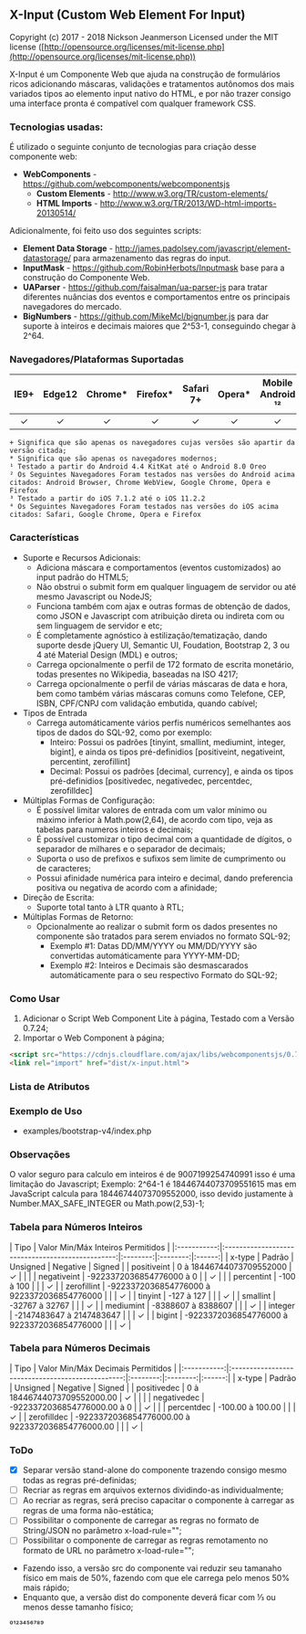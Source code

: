 ## X-Input (Custom Web Element For Input)

Copyright (c) 2017 - 2018 Nickson Jeanmerson Licensed under the MIT license ([http://opensource.org/licenses/mit-license.php](http://opensource.org/licenses/mit-license.php))

X-Input é um Componente Web que ajuda na construção de formulários ricos adicionando máscaras, validações e tratamentos autônomos dos mais variados tipos ao elemento input nativo do HTML, e por não trazer consigo uma interface pronta é compatível com qualquer framework CSS.

### Tecnologias usadas:

É utilizado o seguinte conjunto de tecnologias para criação desse componente web:

- **WebComponents** - https://github.com/webcomponents/webcomponentsjs
  - **Custom Elements** - http://www.w3.org/TR/custom-elements/
  - **HTML Imports** - http://www.w3.org/TR/2013/WD-html-imports-20130514/

Adicionalmente, foi feito uso dos seguintes scripts:

- **Element Data Storage** - http://james.padolsey.com/javascript/element-datastorage/ para armazenamento das regras do input.
- **InputMask** - https://github.com/RobinHerbots/Inputmask base para a construção do Componente Web.
- **UAParser** - https://github.com/faisalman/ua-parser-js para tratar diferentes nuâncias dos eventos e comportamentos entre os principais navegadores do mercado.
- **BigNumbers** - https://github.com/MikeMcl/bignumber.js para dar suporte à inteiros e decimais maiores que 2^53-1, conseguindo chegar à 2^64.

### Navegadores/Plataformas Suportadas

| IE9+ | Edge12 | Chrome* | Firefox* | Safari 7+ | Opera* | Mobile Android ¹² | Mobile iOS ³⁴ |
|:----:|:------:|:-------:|:--------:|:----------:|:------:|:------------------:|:--------------:|
|  ✓   |    ✓   |    ✓    |     ✓    |      ✓     |    ✓   |         ✓          |        ✓       |

    + Significa que são apenas os navegadores cujas versões são apartir da versão citada;
    * Significa que são apenas os navegadores modernos;
    ¹ Testado a partir do Android 4.4 KitKat até o Android 8.0 Oreo
    ² Os Seguintes Navegadores Foram testados nas versões do Android acima citados: Android Browser, Chrome WebView, Google Chrome, Opera e Firefox
    ³ Testado a partir do iOS 7.1.2 até o iOS 11.2.2
    ⁴ Os Seguintes Navegadores Foram testados nas versões do iOS acima citados: Safari, Google Chrome, Opera e Firefox

### Características
- Suporte e Recursos Adicionais:
  - Adiciona máscara e comportamentos (eventos customizados) ao input padrão do HTML5;
  - Não obstrui o submit form em qualquer linguagem de servidor ou até mesmo Javascript ou NodeJS;
  - Funciona também com ajax e outras formas de obtenção de dados, como JSON e Javascript com atribuição direta ou indireta com ou sem linguagem de servidor e etc;
  - É completamente agnóstico à estilização/tematização, dando suporte desde jQuery UI, Semantic UI, Foudation, Bootstrap 2, 3 ou 4 até Material Design (MDL) e outros;
  - Carrega opcionalmente o perfil de 172 formato de escrita monetário, todas presentes no Wikipedia, baseadas na ISO 4217;
  - Carrega opcionalmente o perfil de várias máscaras de data e hora, bem como também várias máscaras comuns como Telefone, CEP, ISBN, CPF/CNPJ com validação embutida, quando cabível;
- Tipos de Entrada
  - Carrega automáticamente vários perfis numéricos semelhantes aos tipos de dados do SQL-92, como por exemplo:
    - Inteiro: Possui os padrões [tinyint, smallint, mediumint, integer, bigint], e ainda os tipos pré-definidios [positiveint, negativeint, percentint, zerofillint]
    - Decimal: Possui os padrões [decimal, currency], e ainda os tipos pré-definidios [positivedec, negativedec, percentdec, zerofilldec]
- Múltiplas Formas de Configuração:
  - É possível limitar valores de entrada com um valor mínimo ou máximo inferior à Math.pow(2,64), de acordo com tipo, veja as tabelas para numeros inteiros e decimais;
  - É possível customizar o tipo decimal com a quantidade de dígitos, o separador de milhares e o separador de decimais;
  - Suporta o uso de prefixos e sufixos sem limite de cumprimento ou de caracteres;
  - Possui afinidade numérica para inteiro e decimal, dando preferencia positiva ou negativa de acordo com a afinidade;
- Direção de Escrita:
  - Suporte total tanto à LTR quanto à RTL;
- Múltiplas Formas de Retorno:
  - Opcionalmente ao realizar o submit form os dados presentes no componente são tratados para serem enviados no formato SQL-92;
    - Exemplo #1: Datas DD/MM/YYYY ou MM/DD/YYYY são convertidas automáticamente para YYYY-MM-DD;
    - Exemplo #2: Inteiros e Decimais são desmascarados automáticamente para o seu respectivo Formato do SQL-92;

### Como Usar

1. Adicionar o Script Web Component Lite à página, Testado com a Versão 0.7.24;
2. Importar o Web Component à página;

```html
<script src="https://cdnjs.cloudflare.com/ajax/libs/webcomponentsjs/0.7.24/webcomponents-lite.min.js"></script>
<link rel="import" href="dist/x-input.html">
```

### Lista de Atributos

### Exemplo de Uso

- examples/bootstrap-v4/index.php

### Observações

O valor seguro para calculo em inteiros é de 9007199254740991 isso é uma limitação do Javascript;
Exemplo: 2^64-1 é 18446744073709551615 mas em JavaScript calcula para 18446744073709552000, isso devido justamente à Number.MAX_SAFE_INTEGER ou Math.pow(2,53)-1;

### Tabela para Números Inteiros

|    Tipo     |                  Valor Min/Máx                         Inteiros Permitidos      |
|:-----------:|:------------------------------------------------:|:--------:|:--------:|:------:|
|   x-type    |                     Padrão                       | Unsigned | Negative | Signed |
| positiveint | 0 à 18446744073709552000                         |    ✓     |          |        |
| negativeint | -9223372036854776000 à 0                         |          |    ✓     |        |
| percentint  | -100 à 100                                       |          |          |   ✓    |
| zerofillint | -9223372036854776000 à 9223372036854776000       |          |          |   ✓    |
| tinyint     | -127 à 127                                       |          |          |   ✓    |
| smallint    | -32767 à 32767                                   |          |          |   ✓    |
| mediumint   | -8388607 à 8388607                               |          |          |   ✓    |
| integer     | -2147483647 à 2147483647                         |          |          |   ✓    |
| bigint      | -9223372036854776000 à 9223372036854776000       |          |          |   ✓    |

### Tabela para Números Decimais

|    Tipo     |                  Valor Min/Máx                         Decimais Permitidos      |
|:-----------:|:------------------------------------------------:|:--------:|:--------:|:------:|
|   x-type    |                     Padrão                       | Unsigned | Negative | Signed |
| positivedec | 0 à 18446744073709552000.00                      |    ✓     |          |        |
| negativedec | -9223372036854776000.00 à 0                      |          |    ✓     |        |
| percentdec  | -100.00 à 100.00                                 |          |          |   ✓    |
| zerofilldec | -9223372036854776000.00 à 9223372036854776000.00 |          |          |   ✓    |

### ToDo

- [x] Separar versão stand-alone do componente trazendo consigo mesmo todas as regras pré-definidas;
- [ ] Recriar as regras em arquivos externos dividindo-as individualmente;
- [ ] Ao recriar as regras, será preciso capacitar o componente à carregar as regras de uma forma não-estática;
- [ ] Possibilitar o componente de carregar as regras no formato de String/JSON no parâmetro x-load-rule="";
- [ ] Possibilitar o componente de carregar as regras remotamento no formato de URL no parâmetro x-load-rule="";
- Fazendo isso, a versão src do componente vai reduzir seu tamanaho físico em mais de 50%, fazendo com que ele carrega pelo menos 50% mais rápido;
- Enquanto que, a versão dist do componente deverá ficar com ⅓ ou menos desse tamanho físico;

⁰¹²³⁴⁵⁶⁷⁸⁹
